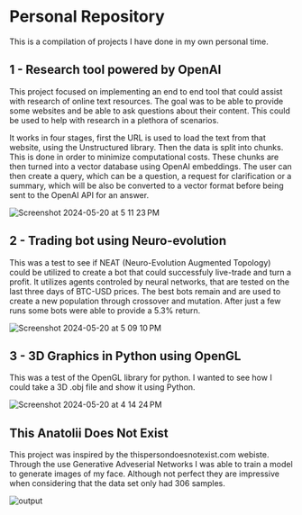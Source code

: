 # Personal Repository
This is a compilation of projects I have done in my own personal time.

## 1 - Research tool powered by OpenAI
This project focused on implementing an end to end tool that could assist with research of online text resources. The goal was to be able to provide some websites and be able to ask questions about their content. This could be used to help with research in a plethora of scenarios. 

It works in four stages, first the URL is used to load the text from that website, using the Unstructured library. Then the data is split into chunks. This is done in order to minimize computational costs. These chunks are then turned into a vector database using OpenAI embeddings. The user can then create a query, which can be a question, a request for clarification or a summary, which will be also be converted to a vector format before being sent to the OpenAI API for an answer.

![Screenshot 2024-05-20 at 5 11 23 PM](https://github.com/anatolii-sid/personal/assets/146433876/738a1f3a-0392-4157-b129-0dde2fbf744f)

## 2 - Trading bot using Neuro-evolution
This was a test to see if NEAT (Neuro-Evolution Augmented Topology) could be utilized to create a bot that could successfuly live-trade and turn a profit. It utilizes agents controled by neural networks, that are tested on the last three days of BTC-USD prices. The best bots remain and are used to create a new population through crossover and mutation. After just a few runs some bots were able to provide a 5.3% return.

![Screenshot 2024-05-20 at 5 09 10 PM](https://github.com/anatolii-sid/personal/assets/146433876/8330279c-7351-430a-a4ce-3eab84960816)

## 3 - 3D Graphics in Python using OpenGL
This was a test of the OpenGL library for python. I wanted to see how I could take a 3D .obj file and show it using Python.

![Screenshot 2024-05-20 at 4 14 24 PM](https://github.com/anatolii-sid/personal/assets/146433876/aeb92e1c-82e4-4dce-8f20-52f66fd99678)

## This Anatolii Does Not Exist

This project was inspired by the thispersondoesnotexist.com webiste. Through the use Generative Adveserial Networks I was able to train a model to generate images of my face. Although not perfect they are impressive when considering that the data set only had 306 samples.

![output](https://github.com/anatolii-sid/personal/assets/146433876/bfca2091-a9de-4d40-b33a-fcfed2987b9a)
